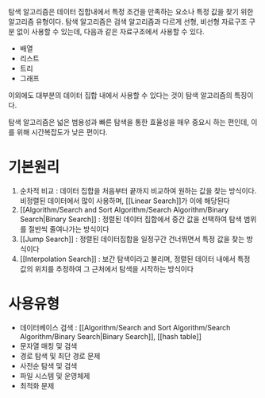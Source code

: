 탐색 알고리즘은 데이터 집합내에서 특정 조건을 만족하는 요소나 특정 값을 찾기 위한 알고리즘 유형이다. 탐색 알고리즘은 검색 알고리즘과 다르게 선형, 비선형 자료구조 구분 없이 사용할 수 있는데, 다음과 같은 자료구조에서 사용할 수 있다.

- 배열
- 리스트
- 트리
- 그래프

이외에도 대부분의 데이터 집합 내에서 사용할 수 있다는 것이 탐색 알고리즘의 특징이다.

탐색 알고리즘은 넓은 범용성과 빠른 탐색을 통한 효율성을 매우 중요시 하는 편인데, 이를 위해 시간복잡도가 낮은 편이다.

# 기본원리
1. 순차적 비교 : 데이터 집합을 처음부터 끝까지 비교하여 원하는 값을 찾는 방식이다. 비정렬된 데이터에서 많이 사용하며, [[Linear Search]]가 이에 해당된다
2. [[Algorithm/Search and Sort Algorithm/Search Algorithm/Binary Search|Binary Search]] : 정렬된 데이터 집합에서 중간 값을 선택하여 탐색 범위를 절반씩 줄여나가는 방식이다
3. [[Jump Search]] : 정렬된 데이터집합을 일정구간 건너뛰면서 특정 값을 찾는 방식이다
4. [[Interpolation Search]] : 보간 탐색이라고 불리며, 정렬된 데이터 내에서 특정 값의 위치를 추정하여 그 근처에서 탐색을 시작하는 방식이다


# 사용유형
- 데이터베이스 검색 : [[Algorithm/Search and Sort Algorithm/Search Algorithm/Binary Search|Binary Search]], [[hash table]]
- 문자열 매칭 및 검색
- 경로 탐색 및 최단 경로 문제
- 사전순 탐색 및 검색
- 파일 시스템 및 운영체제
- 최적화 문제 
